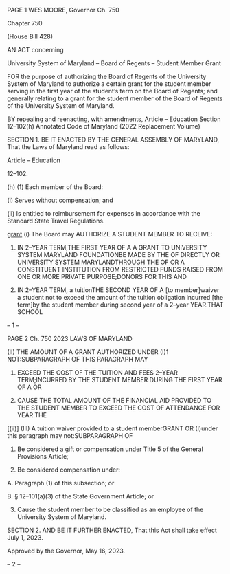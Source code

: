 PAGE 1
WES MOORE, Governor Ch. 750

Chapter 750

(House Bill 428)

AN ACT concerning

University System of Maryland – Board of Regents – Student Member Grant

FOR the purpose of authorizing the Board of Regents of the University System of Maryland
to authorize a certain grant for the student member serving in the first year of the
student’s term on the Board of Regents; and generally relating to a grant for the
student member of the Board of Regents of the University System of Maryland.

BY repealing and reenacting, with amendments,
Article – Education
Section 12–102(h)
Annotated Code of Maryland
(2022 Replacement Volume)

SECTION 1. BE IT ENACTED BY THE GENERAL ASSEMBLY OF MARYLAND,
That the Laws of Maryland read as follows:

Article – Education

12–102.

(h) (1) Each member of the Board:

(i) Serves without compensation; and

(ii) Is entitled to reimbursement for expenses in accordance with the
Standard State Travel Regulations.

[grant](2) (i) The Board may AUTHORIZE A STUDENT MEMBER TO
RECEIVE:

1. IN 2–YEAR TERM,THE FIRST YEAR OF A A GRANT TO
UNIVERSITY SYSTEM MARYLAND FOUNDATIONBE MADE BY THE OF DIRECTLY OR
UNIVERSITY SYSTEM MARYLANDTHROUGH THE OF OR A CONSTITUENT
INSTITUTION FROM RESTRICTED FUNDS RAISED FROM ONE OR MORE PRIVATE
PURPOSE;DONORS FOR THIS AND

2. IN 2–YEAR TERM, a tuitionTHE SECOND YEAR OF A
[to member]waiver a student not to exceed the amount of the tuition obligation incurred
[the term]by the student member during second year of a 2–year YEAR.THAT SCHOOL

– 1 –

PAGE 2
Ch. 750 2023 LAWS OF MARYLAND

(II) THE AMOUNT OF A GRANT AUTHORIZED UNDER
(I)1 NOT:SUBPARAGRAPH OF THIS PARAGRAPH MAY

1. EXCEED THE COST OF THE TUITION AND FEES
2–YEAR TERM;INCURRED BY THE STUDENT MEMBER DURING THE FIRST YEAR OF A
OR

2. CAUSE THE TOTAL AMOUNT OF THE FINANCIAL AID
PROVIDED TO THE STUDENT MEMBER TO EXCEED THE COST OF ATTENDANCE FOR
YEAR.THE

[(ii)] (III) A tuition waiver provided to a student memberGRANT OR
(I)under this paragraph may not:SUBPARAGRAPH OF

1. Be considered a gift or compensation under Title 5 of the
General Provisions Article;

2. Be considered compensation under:

A. Paragraph (1) of this subsection; or

B. § 12–101(a)(3) of the State Government Article; or

3. Cause the student member to be classified as an employee
of the University System of Maryland.

SECTION 2. AND BE IT FURTHER ENACTED, That this Act shall take effect July
1, 2023.

Approved by the Governor, May 16, 2023.

– 2 –